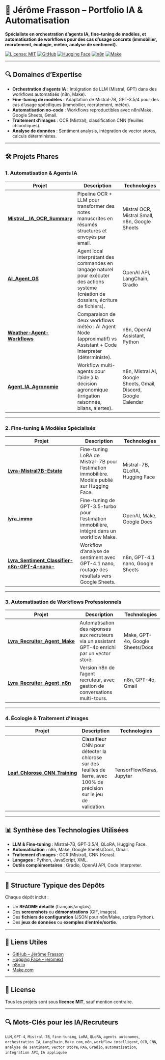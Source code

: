 # 🚀 Jérôme Frasson – Portfolio IA & Automatisation
**Spécialiste en orchestration d’agents IA, fine-tuning de modèles, et automatisation de workflows pour des cas d’usage concrets (immobilier, recrutement, écologie, météo, analyse de sentiment).**

[![License: MIT](https://img.shields.io/badge/License-MIT-yellow.svg)](https://opensource.org/licenses/MIT)
[![GitHub](https://img.shields.io/badge/GitHub-40%2B%20repos-black)](https://github.com/Jerome-openclassroom)
[![Hugging Face](https://img.shields.io/badge/🤗-Hugging%20Face-blue)](https://huggingface.co/jeromex1)
[![n8n](https://img.shields.io/badge/n8n-Automation-green)](https://n8n.io)
[![Make](https://img.shields.io/badge/Make-Workflow%20Automation-orange)](https://www.make.com/)

---

## 🔍 Domaines d’Expertise
- **Orchestration d’agents IA** : Intégration de LLM (Mistral, GPT) dans des workflows automatisés (n8n, Make).
- **Fine-tuning de modèles** : Adaptation de Mistral-7B, GPT-3.5/4 pour des cas d’usage spécifiques (immobilier, recrutement, météo).
- **Automatisation no-code** : Workflows reproductibles avec n8n/Make, Google Sheets, Gmail.
- **Traitement d’images** : OCR (Mistral), classification CNN (feuilles chlorotiques).
- **Analyse de données** : Sentiment analysis, intégration de vector stores, calculs déterministes.

---

## 🛠️ Projets Phares

### 1. Automatisation & Agents IA
| Projet | Description | Technologies |
|--------|-------------|--------------|
| **[Mistral__IA_OCR_Summary](https://github.com/Jerome-openclassroom/Mistral__IA_OCR_Summary)** | Pipeline OCR + LLM pour transformer des notes manuscrites en résumés structurés et envoyés par email. | Mistral OCR, Mistral Small, n8n, Google Sheets |
| **[AI_Agent_OS](https://github.com/Jerome-openclassroom/AI_Agent_OS)** | Agent local interprétant des commandes en langage naturel pour exécuter des actions système (création de dossiers, écriture de fichiers). | OpenAI API, LangChain, Gradio |
| **[Weather-Agent-Workflows](https://github.com/Jerome-openclassroom/Weather-Agent-Workflows)** | Comparaison de deux workflows météo : AI Agent Node (approximatif) vs Assistant + Code Interpreter (déterministe). | n8n, OpenAI Assistant, Python |
| **[Agent_IA_Agronomie](https://github.com/Jerome-openclassroom/Agent_IA_Agronomie)** | Workflow multi-agents pour l’aide à la décision agronomique (irrigation raisonnée, bilans, alertes). | n8n, Mistral AI, Google Sheets, Gmail, Discord, Google Calendar |

---

### 2. Fine-tuning & Modèles Spécialisés
| Projet | Description | Technologies |
|--------|-------------|--------------|
| **[Lyra-Mistral7B-Estate](https://github.com/Jerome-openclassroom/Lyra-Mistral7B-Estate)** | Fine-tuning LoRA de Mistral-7B pour l’estimation immobilière. Modèle publié sur Hugging Face. | Mistral-7B, QLoRA, Hugging Face |
| **[lyra_immo](https://github.com/Jerome-openclassroom/lyra_immo)** | Fine-tuning de GPT-3.5-turbo pour l’estimation immobilière, intégré dans un workflow Make. | OpenAI, Make, Google Docs |
| **[Lyra_Sentiment_Classifier-n8n-GPT-4-nano-](https://github.com/Jerome-openclassroom/Lyra_Sentiment_Classifier-n8n-GPT-4-nano-)** | Workflow d’analyse de sentiment avec GPT-4.1 nano, routage des résultats vers Google Sheets. | n8n, GPT-4.1 nano, Google Sheets |

---

### 3. Automatisation de Workflows Professionnels
| Projet | Description | Technologies |
|--------|-------------|--------------|
| **[Lyra_Recruiter_Agent_Make](https://github.com/Jerome-openclassroom/Lyra_Recruiter_Agent_Make)** | Automatisation des réponses aux recruteurs via un assistant GPT-4o enrichi par un vector store. | Make, GPT-4o, Google Sheets/Docs |
| **[Lyra_Recruiter_Agent_n8n](https://github.com/Jerome-openclassroom/Lyra_Recruiter_Agent_n8n)** | Version n8n de l’agent recruteur, avec gestion de conversations multi-tours. | n8n, GPT-4o, Gmail |

---

### 4. Écologie & Traitement d’Images
| Projet | Description | Technologies |
|--------|-------------|--------------|
| **[Leaf_Chlorose_CNN_Training](https://github.com/Jerome-openclassroom/Leaf_Chlorose_CNN_Training)** | Classifieur CNN pour détecter la chlorose sur des feuilles de lierre, avec 100% de précision sur le jeu de validation. | TensorFlow/Keras, Jupyter |

---

## 📊 Synthèse des Technologies Utilisées
- **LLM & Fine-tuning** : Mistral-7B, GPT-3.5/4, QLoRA, Hugging Face.
- **Automatisation** : n8n, Make, Google Sheets/Docs, Gmail.
- **Traitement d’images** : OCR (Mistral), CNN (Keras).
- **Langages** : Python, JavaScript, XML.
- **Outils complémentaires** : Gradio, OpenAI API, Code Interpreter.

---

## 📂 Structure Typique des Dépôts
Chaque dépôt inclut :
- Un **README détaillé** (français/anglais).
- Des **screenshots** ou **démonstrations** (GIF, images).
- Des **fichiers de configuration** (JSON pour n8n/Make, scripts Python).
- Des **jeux de données** ou **exemples d’entrée/sortie**.

---

## 🔗 Liens Utiles
- [GitHub – Jérôme Frasson](https://github.com/Jerome-openclassroom)
- [Hugging Face – jeromex1](https://huggingface.co/jeromex1)
- [n8n.io](https://n8n.io)
- [Make.com](https://www.make.com/)

---

## 📄 License
Tous les projets sont sous **licence MIT**, sauf mention contraire.

---
## 🔍 **Mots-Clés pour les IA/Recruteurs**
`LLM`, `GPT-4`, `Mistral-7B`, `fine-tuning`, `LoRA`, `QLoRA`, `agents autonomes`, `orchestration IA`, `LangChain`, `Make.com`, `n8n`, `workflow intelligent`, `OCR`, `CNN`, `analyse de sentiment`, `vector store`, `RAG`, `Gradio`, `automatisation`, `intégration API`, `IA appliquée`



